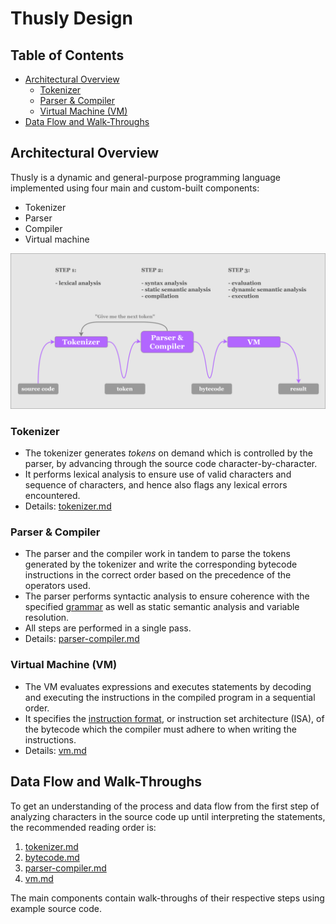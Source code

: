 # Thusly Design

## Table of Contents

- [Architectural Overview](#architectural-overview)
    - [Tokenizer](#tokenizer)
    - [Parser & Compiler](#parser--compiler)
    - [Virtual Machine (VM)](#virtual-machine-vm)
- [Data Flow and Walk-Throughs](#data-flow-and-walk-throughs)

## Architectural Overview

Thusly is a dynamic and general-purpose programming language implemented using four main and custom-built components:

* Tokenizer
* Parser
* Compiler
* Virtual machine

![Thusly architectural overview](../media/thusly-design-architectural-overview.svg)

### Tokenizer

* The tokenizer generates *tokens* on demand which is controlled by the parser, by advancing through the source code character-by-character.
* It performs lexical analysis to ensure use of valid characters and sequence of characters, and hence also flags any lexical errors encountered.
* Details: [tokenizer.md](./tokenizer.md)

### Parser & Compiler

* The parser and the compiler work in tandem to parse the tokens generated by the tokenizer and write the corresponding bytecode instructions in the correct order based on the precedence of the operators used.
* The parser performs syntactic analysis to ensure coherence with the specified [grammar](../grammar.txt) as well as static semantic analysis and variable resolution.
* All steps are performed in a single pass.
* Details: [parser-compiler.md](./parser-compiler.md)

### Virtual Machine (VM)

* The VM evaluates expressions and executes statements by decoding and executing the instructions in the compiled program in a sequential order.
* It specifies the [instruction format](./bytecode.md), or instruction set architecture (ISA), of the bytecode which the compiler must adhere to when writing the instructions.
* Details: [vm.md](./vm.md)

## Data Flow and Walk-Throughs

To get an understanding of the process and data flow from the first step of analyzing characters in the source code up until interpreting the statements, the recommended reading order is:

1. [tokenizer.md](./tokenizer.md)
2. [bytecode.md](./bytecode.md)
3. [parser-compiler.md](./parser-compiler.md)
4. [vm.md](./vm.md)

The main components contain walk-throughs of their respective steps using example source code.
